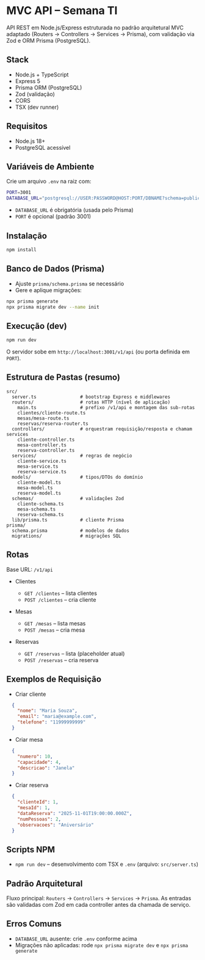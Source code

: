 # MVC API – Semana TI

API REST em Node.js/Express estruturada no padrão arquitetural MVC adaptado (Routers → Controllers → Services → Prisma), com validação via Zod e ORM Prisma (PostgreSQL).

## Stack
- Node.js + TypeScript
- Express 5
- Prisma ORM (PostgreSQL)
- Zod (validação)
- CORS
- TSX (dev runner)

## Requisitos
- Node.js 18+
- PostgreSQL acessível

## Variáveis de Ambiente
Crie um arquivo `.env` na raiz com:

```bash
PORT=3001
DATABASE_URL="postgresql://USER:PASSWORD@HOST:PORT/DBNAME?schema=public"
```

- `DATABASE_URL` é obrigatória (usada pelo Prisma)
- `PORT` é opcional (padrão 3001)

## Instalação
```bash
npm install
```

## Banco de Dados (Prisma)
- Ajuste `prisma/schema.prisma` se necessário
- Gere e aplique migrações:

```bash
npx prisma generate
npx prisma migrate dev --name init
```

## Execução (dev)
```bash
npm run dev
```
O servidor sobe em `http://localhost:3001/v1/api` (ou porta definida em `PORT`).

## Estrutura de Pastas (resumo)
```
src/
  server.ts                # bootstrap Express e middlewares
  routers/                 # rotas HTTP (nível de aplicação)
    main.ts                # prefixo /v1/api e montagem das sub-rotas
    clientes/cliente-route.ts
    mesas/mesa-route.ts
    reservas/reserva-router.ts
  controllers/             # orquestram requisição/resposta e chamam services
    cliente-controller.ts
    mesa-controller.ts
    reserva-controller.ts
  services/                # regras de negócio
    cliente-service.ts
    mesa-service.ts
    reserva-service.ts
  models/                  # tipos/DTOs do domínio
    cliente-model.ts
    mesa-model.ts
    reserva-model.ts
  schemas/                 # validações Zod
    cliente-schema.ts
    mesa-schema.ts
    reserva-schema.ts
  lib/prisma.ts            # cliente Prisma
prisma/
  schema.prisma            # modelos de dados
  migrations/              # migrações SQL
```

## Rotas
Base URL: `/v1/api`

- Clientes
  - `GET /clientes` – lista clientes
  - `POST /clientes` – cria cliente

- Mesas
  - `GET /mesas` – lista mesas
  - `POST /mesas` – cria mesa

- Reservas
  - `GET /reservas` – lista (placeholder atual)
  - `POST /reservas` – cria reserva

## Exemplos de Requisição
- Criar cliente
```json
  {
    "nome": "Maria Souza",
    "email": "maria@example.com",
    "telefone": "11999999999"
  }
```

- Criar mesa
```json
  {
    "numero": 10,
    "capacidade": 4,
    "descricao": "Janela"
  }
```

- Criar reserva
```json
  {
    "clienteId": 1,
    "mesaId": 1,
    "dataReserva": "2025-11-01T19:00:00.000Z",
    "numPessoas": 2,
    "observacoes": "Aniversário"
  }
```

## Scripts NPM
- `npm run dev` – desenvolvimento com TSX e `.env` (arquivo: `src/server.ts`)

## Padrão Arquitetural
Fluxo principal: `Routers` → `Controllers` → `Services` → `Prisma`. As entradas são validadas com Zod em cada controller antes da chamada de serviço.

## Erros Comuns
- `DATABASE_URL` ausente: crie `.env` conforme acima
- Migrações não aplicadas: rode `npx prisma migrate dev` e `npx prisma generate`

